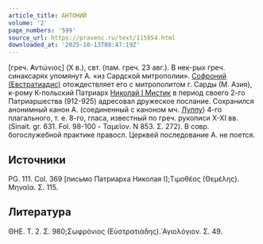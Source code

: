 ```yaml
---
article_title: АНТОНИЙ
volume: '2'
page_numbers: '599'
source_url: https://pravenc.ru/text/115854.html
downloaded_at: '2025-10-13T08:47:19Z'
---
```


[греч. ̓Αντώνιος] (X в.), свт. (пам. греч. 23 авг.). В нек-рых греч. синаксарях упомянут А. «из Сардской митрополии». [Софроний (Евстратиадис)](<https://pravenc.ru/text/Софроний (Евстратиадис).html>) отождествляет его с митрополитом г. Сарды (М. Азия), к-рому К-польский Патриарх [Николай I Мистик](<https://pravenc.ru/text/Николай I Мистик.html>) в период своего 2-го Патриаршества (912-925) адресовал дружеское послание. Сохранился анонимный канон А. (соединенный с каноном мч. [Луппу](https://pravenc.ru/text/Луппу.html)) 4-го плагального, т. е. 8-го, гласа, известный по греч. рукописи X-XI вв. (Sinait. gr. 631. Fol. 98-100 - Ταμεῖον. Ν 853. Σ. 272). В совр. богослужебной практике правосл. Церквей последование А. не поется.

## Источники

PG. 111. Col. 369 [письмо Патриарха Николая I];Τιμοθέος (Θεμέλης). Μηναῖα. Σ. 115.

## Литература

ΘΗΕ. Τ. 2. Σ. 980;Σωφρόνιος (Εὐστρατιάδης).῾Αγιολόγιον. Σ. 49.
